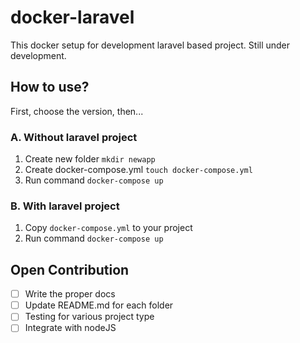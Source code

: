 # docker-laravel
This docker setup for development laravel based project.
Still under development.

## How to use?
First, choose the version, then...

### A. Without laravel project
1. Create new folder `mkdir newapp` 
2. Create docker-compose.yml `touch docker-compose.yml`
3. Run command `docker-compose up`

### B. With laravel project
1. Copy `docker-compose.yml` to your project
2. Run command `docker-compose up`

## Open Contribution
- [ ] Write the proper docs
- [ ] Update README.md for each folder
- [ ] Testing for various project type
- [ ] Integrate with nodeJS
